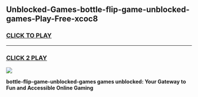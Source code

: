 
## Unblocked-Games-bottle-flip-game-unblocked-games-Play-Free-xcoc8
<h3>
<a href="https://premium76.site?title=bottle-flip-game-unblocked-games&ref=23A">CLICK TO PLAY</a></h3>
<hr>

<h3>
<a href="https://premium76.site?title=bottle-flip-game-unblocked-games&ref=23A">CLICK 2 PLAY</a>
  
</h3>

<a href="https://premium76.site?title=bottle-flip-game-unblocked-games&ref=23A"><img src="https://clearcache.store/games.png"></a>


**bottle-flip-game-unblocked-games games unblocked: Your Gateway to Fun and Accessible Online Gaming**

